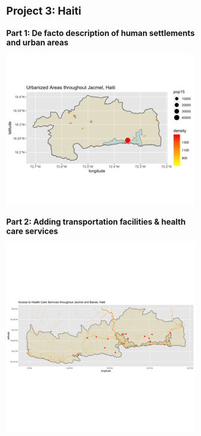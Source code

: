 # Project 3: Haiti

## Part 1: De facto description of human settlements and urban areas
![Urbanized Areas throughout Jacmel, Haiti](Urbanized%20Areas%20throughout%20Jacmel%2C%20Haiti.png)

## Part 2: Adding transportation facilities & health care services
![Access to Health Care Serivces throughout Jacmel and Bainet](Access%20to%20Health%20Care%20Serivces%20throughout%20Jacmel%20and%20Bainet.png)
